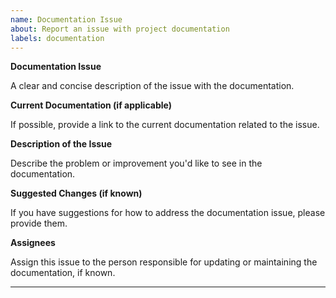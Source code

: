 ```yaml
---
name: Documentation Issue
about: Report an issue with project documentation
labels: documentation
---
```


**Documentation Issue**

A clear and concise description of the issue with the documentation.

**Current Documentation (if applicable)**

If possible, provide a link to the current documentation related to the issue.

**Description of the Issue**

Describe the problem or improvement you'd like to see in the documentation.

**Suggested Changes (if known)**

If you have suggestions for how to address the documentation issue, please provide them.

**Assignees**

Assign this issue to the person responsible for updating or maintaining the documentation, if known.

---

